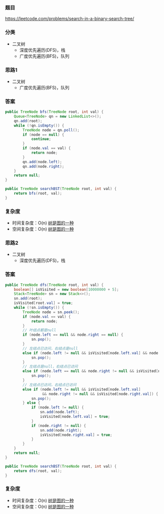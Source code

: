 ### 题目
https://leetcode.com/problems/search-in-a-binary-search-tree/

### 分类
* 二叉树
    * 深度优先遍历(DFS)，栈
    * 广度优先遍历(BFS)，队列

### 思路1
* 二叉树
    * 广度优先遍历(BFS)，队列

### 答案
```java
public TreeNode bfs(TreeNode root, int val) {
    Queue<TreeNode> qn = new LinkedList<>();
    qn.add(root);
    while (!qn.isEmpty()) {
        TreeNode node = qn.poll();
        if (node == null) {
            continue;
        }
        if (node.val == val) {
            return node;
        }
        qn.add(node.left);
        qn.add(node.right);
    }
    return null;
}

public TreeNode searchBST(TreeNode root, int val) {
    return bfs(root, val);
}
```

### 复杂度
* 时间复杂度：O(n) [树是图的一种](https://github.com/HolmesJJ/CS2040S-Data-Structures-and-Algorithms/wiki/Breadth-First-Search(BFS)-and-Depth-First-Search(DFS))
* 空间复杂度：O(n) [树是图的一种](https://github.com/HolmesJJ/CS2040S-Data-Structures-and-Algorithms/wiki/Breadth-First-Search(BFS)-and-Depth-First-Search(DFS))

### 思路2
* 二叉树
    * 深度优先遍历(DFS)，栈

### 答案
```java
public TreeNode dfs(TreeNode root, int val) {
    boolean[] isVisited = new boolean[10000000 + 5];
    Stack<TreeNode> sn = new Stack<>();
    sn.add(root);
    isVisited[root.val] = true;
    while (!sn.isEmpty()) {
        TreeNode node = sn.peek();
        if (node.val == val) {
            return node;
        }
        // 叶结点都是null
        if (node.left == null && node.right == null) {
            sn.pop();
        } 
        // 左结点已访问，右结点是null
        else if (node.left != null && isVisited[node.left.val] && node.right == null) {
            sn.pop();
        } 
        // 左结点是null，右结点已访问
        else if (node.left == null && node.right != null && isVisited[node.right.val]) {
            sn.pop();
        } 
        // 左结点已访问，右结点已访问
        else if (node.left != null && isVisited[node.left.val] 
                 && node.right != null && isVisited[node.right.val]) {
            sn.pop();
        } else {
            if (node.left != null) {
                sn.add(node.left);
                isVisited[node.left.val] = true;
            }
            if (node.right != null) {
                sn.add(node.right);
                isVisited[node.right.val] = true;
            }
        }
    }
    return null;
}

public TreeNode searchBST(TreeNode root, int val) {
    return dfs(root, val);
}
```

### 复杂度
* 时间复杂度：O(n) [树是图的一种](https://github.com/HolmesJJ/CS2040S-Data-Structures-and-Algorithms/wiki/Breadth-First-Search(BFS)-and-Depth-First-Search(DFS))
* 空间复杂度：O(n) [树是图的一种](https://github.com/HolmesJJ/CS2040S-Data-Structures-and-Algorithms/wiki/Breadth-First-Search(BFS)-and-Depth-First-Search(DFS))
